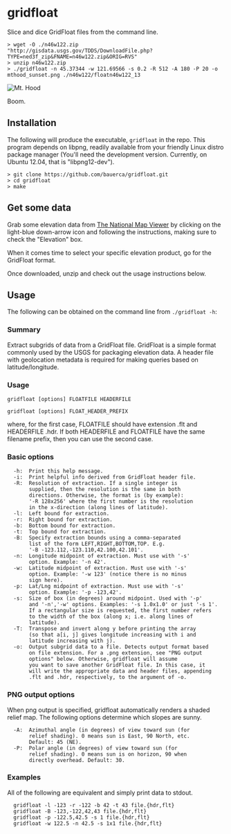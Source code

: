 # gridfloat

Slice and dice GridFloat files from the command line.

```
> wget -O ./n46w122.zip "http://gisdata.usgs.gov/TDDS/DownloadFile.php?TYPE=ned3f_zip&FNAME=n46w122.zip&ORIG=RVS"
> unzip n46w122.zip
> ./gridfloat -n 45.37344 -w 121.69566 -s 0.2 -R 512 -A 180 -P 20 -o mthood_sunset.png ./n46w122/floatn46w122_13
```

![Mt. Hood](https://raw.github.com/bauerca/gridfloat/master/img/mthood_sunset.png)

Boom.

## Installation

The following will produce the executable, `gridfloat` in
the repo. This program depends on libpng, readily available
from your friendly Linux distro package manager (You'll need
the development version. Currently, on Ubuntu 12.04, that is
"libpng12-dev").

```
> git clone https://github.com/bauerca/gridfloat.git
> cd gridfloat
> make
```

## Get some data

Grab some elevation data from
[The National Map Viewer](http://viewer.nationalmap.gov/viewer/) by
clicking on the light-blue down-arrow icon and following the
instructions, making sure to check the "Elevation" box.

When it comes time to select your specific elevation product, go
for the GridFloat format.

Once downloaded, unzip and check out the usage instructions
below. 


## Usage

The following can be obtained on the command line from
`./gridfloat -h`:

### Summary

Extract subgrids of data from a GridFloat file. GridFloat
is a simple format commonly used by the USGS for packaging
elevation data. A header file with geolocation metadata is
required for making queries based on latitude/longitude.

### Usage

```
gridfloat [options] FLOATFILE HEADERFILE
```

```
gridfloat [options] FLOAT_HEADER_PREFIX
```

where, for the first case, FLOATFILE should have
extension .flt and HEADERFILE .hdr. If both HEADERFILE
and FLOATFILE have the same filename prefix, then you
can use the second case.

### Basic options

```
  -h:  Print this help message.
  -i:  Print helpful info derived from GridFloat header file.
  -R:  Resolution of extraction. If a single integer is
       supplied, then the resolution is the same in both
       directions. Otherwise, the format is (by example):
       '-R 128x256' where the first number is the resolution
       in the x-direction (along lines of latitude).
  -l:  Left bound for extraction.
  -r:  Right bound for extraction.
  -b:  Bottom bound for extraction.
  -t:  Top bound for extraction.
  -B:  Specify extraction bounds using a comma-separated
       list of the form LEFT,RIGHT,BOTTOM,TOP. E.g.
       '-B -123.112,-123.110,42.100,42.101'.
  -n:  Longitude midpoint of extraction. Must use with '-s'
       option. Example: '-n 42'.
  -w:  Latitude midpoint of extraction. Must use with '-s'
       option. Example: '-w 123' (notice there is no minus
       sign here).
  -p:  Lat/Lng midpoint of extraction. Must use with '-s'
       option. Example: '-p -123,42'.
  -s:  Size of box (in degrees) around midpoint. Used with '-p'
       and '-n','-w' options. Examples: '-s 1.0x1.0' or just '-s 1'.
       If a rectangular size is requested, the first number refers
       to the width of the box (along x; i.e. along lines of
       latitude).
  -T:  Transpose and invert along y before printing the array
       (so that a[i, j] gives longitude increasing with i and
       latitude increasing with j).
  -o:  Output subgrid data to a file. Detects output format based
       on file extension. For a .png extension, see "PNG output
       options" below. Otherwise, gridfloat will assume
       you want to save another GridFloat file. In this case, it
       will write the appropriate data and header files, appending
       .flt and .hdr, respectively, to the argument of -o.
```

### PNG output options

When png output is specified, gridfloat automatically renders
a shaded relief map. The following options determine which
slopes are sunny.

```
  -A:  Azimuthal angle (in degrees) of view toward sun (for
       relief shading). 0 means sun is East, 90 North, etc.
       Default: 45 (NE).
  -P:  Polar angle (in degrees) of view toward sun (for
       relief shading). 0 means sun is on horizon, 90 when
       directly overhead. Default: 30.
```

### Examples

All of the following are equivalent and simply print data
to stdout.

```
  gridfloat -l -123 -r -122 -b 42 -t 43 file.{hdr,flt}
  gridfloat -B -123,-122,42,43 file.{hdr,flt}
  gridfloat -p -122.5,42.5 -s 1 file.{hdr,flt}
  gridfloat -w 122.5 -n 42.5 -s 1x1 file.{hdr,flt}
```
